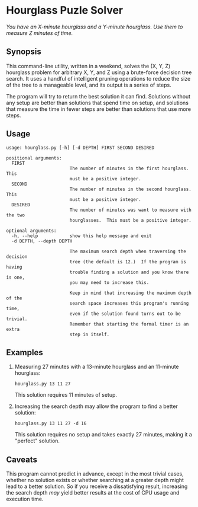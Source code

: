 # Hourglass Puzle Solver
*You have an X-minute hourglass and a Y-minute hourglass.  Use them to measure Z minutes of time.*

## Synopsis

This command-line utility, written in a weekend, solves the (X, Y, Z)
hourglass problem for arbitrary X, Y, and Z using a brute-force decision tree
search.  It uses a handful of intelligent pruning operations to reduce the size
of the tree to a manageable level, and its output is a series of steps.

The program will try to return the best solution it can find.  Solutions
without any setup are better than solutions that spend time on setup, and
solutions that measure the time in fewer steps are better than solutions that
use more steps.

## Usage

```
usage: hourglass.py [-h] [-d DEPTH] FIRST SECOND DESIRED

positional arguments:
  FIRST
                        The number of minutes in the first hourglass.  This
                        must be a positive integer.
  SECOND
                        The number of minutes in the second hourglass.  This
                        must be a positive integer.
  DESIRED
                        The number of minutes was want to measure with the two
                        hourglasses.  This must be a positive integer.

optional arguments:
  -h, --help            show this help message and exit
  -d DEPTH, --depth DEPTH

                        The maximum search depth when traversing the decision
                        tree (the default is 12.)  If the program is having
                        trouble finding a solution and you know there is one,
                        you may need to increase this.

                        Keep in mind that increasing the maximum depth of the
                        search space increases this program's running time,
                        even if the solution found turns out to be trivial.
                        Remember that starting the formal timer is an extra
                        step in itself.

```

## Examples

1. Measuring 27 minutes with a 13-minute hourglass and an 11-minute hourglass:

    ``` shell
    hourglass.py 13 11 27
    ```

    This solution requires 11 minutes of setup.

2. Increasing the search depth may allow the program to find a better solution:

    ``` shell
    hourglass.py 13 11 27 -d 16
    ```

    This solution requires no setup and takes exactly 27 minutes, making it a "perfect" solution.

## Caveats

This program cannot predict in advance, except in the most trivial cases,
whether no solution exists or whether searching at a greater depth might lead
to a better solution.  So if you receive a dissatisfying result, increasing
the search depth *may* yield better results at the cost of CPU usage and
execution time.

